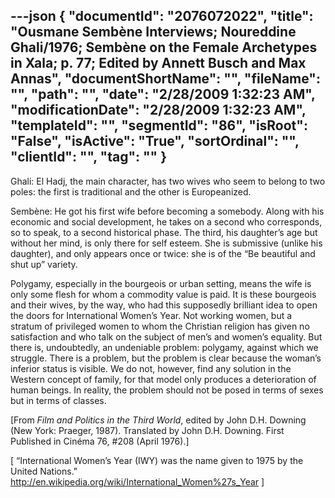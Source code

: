 ---json
{
  "documentId": "2076072022",
  "title": "Ousmane Sembène Interviews; Noureddine Ghali/1976; Sembène on the Female Archetypes in Xala; p. 77; Edited by Annett Busch and Max Annas",
  "documentShortName": "",
  "fileName": "",
  "path": "",
  "date": "2/28/2009 1:32:23 AM",
  "modificationDate": "2/28/2009 1:32:23 AM",
  "templateId": "",
  "segmentId": "86",
  "isRoot": "False",
  "isActive": "True",
  "sortOrdinal": "",
  "clientId": "",
  "tag": ""
}
---

Ghali: El Hadj, the main character, has two wives who seem to belong to two poles: the first is traditional and the other is Europeanized.

Sembène: He got his first wife before becoming a somebody. Along with his economic and social development, he takes on a second who corresponds, so to speak, to a second historical phase. The third, his daughter’s age but without her mind, is only there for self esteem. She is submissive (unlike his daughter), and only appears once or twice: she is of the “Be beautiful and shut up” variety.

Polygamy, especially in the bourgeois or urban setting, means the wife is only some flesh for whom a commodity value is paid. It is these bourgeois and their wives, by the way, who had this supposedly brilliant idea to open the doors for International Women’s Year. Not working women, but a stratum of privileged women to whom the Christian religion has given no satisfaction and who talk on the subject of men’s and women’s equality. But there is, undoubtedly, an undeniable problem: polygamy, against which we struggle. There is a problem, but the problem is clear because the woman’s inferior status is visible. We do not, however, find any solution in the Western concept of family, for that model only produces a deterioration of human beings. In reality, the problem should not be posed in terms of sexes but in terms of classes.

[From *Film and Politics in the Third World*, edited by John D.H. Downing (New York: Praeger, 1987). Translated by John D.H. Downing. First Published in Cinéma 76, #208 (April 1976).]

[
“International Women’s Year (IWY) was the name given to 1975 by the United Nations.”
    http://en.wikipedia.org/wiki/International_Women%27s_Year
]
